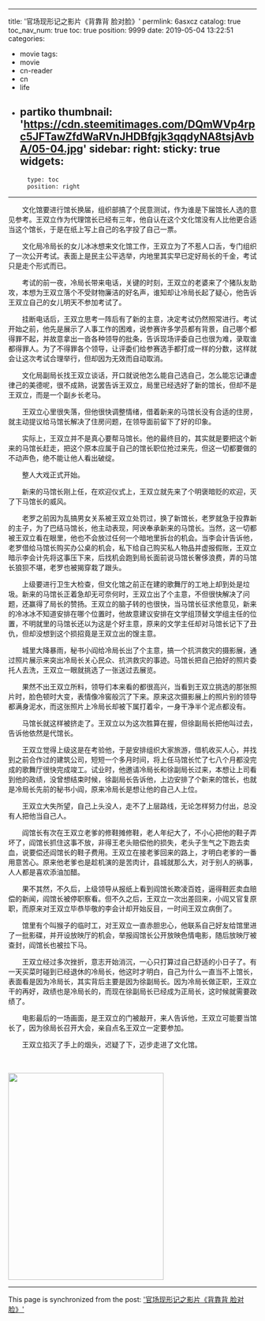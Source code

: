 
---
title: '官场现形记之影片《背靠背 脸对脸》'
permlink: 6asxcz
catalog: true
toc_nav_num: true
toc: true
position: 9999
date: 2019-05-04 13:22:51
categories:
- movie
tags:
- movie
- cn-reader
- cn
- life
- partiko
thumbnail: 'https://cdn.steemitimages.com/DQmWVp4rpc5JFTawZfdWaRVnJHDBfgjk3qqdyNA8tsjAvbA/05-04.jpg'
sidebar:
    right:
        sticky: true
widgets:
    -
        type: toc
        position: right
---


<html>
<p>　　文化馆要进行馆长换届，组织部搞了个民意测试，作为谁是下届馆长人选的意见参考。王双立作为代理馆长已经有三年，他自认在这个文化馆没有人比他更合适当这个馆长，于是在纸上写上自己的名字投了自己一票。</p>
<p>　　文化局冷局长的女儿冰冰想来文化馆工作，王双立为了不惹人口舌，专门组织了一次公开考试。表面上是民主公平选举，内地里其实早已定好局长的千金，考试只是走个形式而已。</p>
<p>　　考试的前一夜，冷局长带来电话，关键的时刻，王双立的老婆来了个猪队友助攻，本想为王双立落个不受财物廉洁的好名声，谁知却让冷局长起了疑心，他告诉王双立自己的女儿明天不参加考试了。</p>
<p>　　挂断电话后，王双立思考一阵后有了新的主意，决定考试仍然照常进行。考试开始之前，他先是展示了人事工作的困难，说参赛许多学员都有背景，自己哪个都得罪不起，并故意拿出一沓各种领导的批条，告诉现场评委自己也很为难，录取谁都得罪人。为了不得罪各个领导，让评委们给参赛选手都打成一样的分数，这样就会让这次考试合理举行，但却因为无效而自动取消。</p>
<p>　　文化局副局长找王双立谈话，开口就说他怎么能自己选自己，怎么能忘记谦虚律己的美德呢，很不成熟，说罢告诉王双立，局里已经选好了新的馆长，但却不是王双立，而是一个副乡长老马。</p>
<p>　　王双立心里很失落，但他很快调整情绪，借着新来的马馆长没有合适的住房，就主动提议给马馆长解决了住房问题，在领导面前留下了好的印象。</p>
<p>　　实际上，王双立并不是真心要帮马馆长。他的最终目的，其实就是要把这个新来的马馆长赶走，把这个原本应属于自己的馆长职位抢过来先，但这一切都要做的不动声色，绝不能让他人看出破绽。</p>
<p>　　整人大戏正式开始。</p>
<p>　　新来的马馆长刚上任，在欢迎仪式上，王双立就先来了个明褒暗贬的欢迎，灭了下马馆长的威风。</p>
<p>　　老罗之前因为乱搞男女关系被王双立处罚过，换了新馆长，老罗就急于投靠新的主子，为了巴结马馆长，他主动表现，阿谀奉承新来的马馆长。当然，这一切都被王双立看在眼里，他也不会放过任何一个暗地里拆台的机会。当李会计告诉他，老罗借给马馆长购买办公桌的机会，私下给自己购买私人物品并虚报假账，王双立暗示李会计先将这事压下来，后找机会跑到局长面前说马馆长奢侈浪费，弄的马馆长狼狈不堪，老罗也被揭穿栽了跟头。</p>
<p>　　上级要进行卫生大检查，但文化馆之前正在建的歌舞厅的工地上却到处是垃圾。新来的马馆长正着急却无可奈何时，王双立出了个主意，不但很快解决了问题，还赢得了局长的赞扬。王双立的脑子转的也很快，当马馆长征求他意见，新来的冷冰冰不知道安排在哪个位置时，他故意建议安排在文学组顶替文学组主任的位置，不明就里的马馆长还以为这是个好主意，原来的文学主任却对马馆长记下了丑仇，但却没想到这个损招竟是王双立出的馊主意。</p>
<p>　　城里大降暴雨，秘书小阎给冷局长出了个主意，搞一个抗洪救灾的摄影展，通过照片展示来突出冷局长关心民众、抗洪救灾的事迹。马馆长把自己拍好的照片委托人去洗，王双立一眼就挑选了一张送过去展览。</p>
<p>　　果然不出王双立所料，领导们本来看的都很高兴，当看到王双立挑选的那张照片时，脸色顿时大变，表情像冷窖般沉了下来。原来这次摄影展上的照片别的领导都满身泥水，而这张照片上冷局长却被下属打着伞，一身干净半个泥点都没有。</p>
<p>　　马馆长就这样被挤走了。王双立以为这次胜算在握，但徐副局长把他叫过去，告诉他依然是代馆长。</p>
<p>　　王双立觉得上级这是在考验他，于是安排组织大家旅游，借机收买人心，并找到之前合作过的建筑公司，短短一个多月时间，将上任马馆长忙了七八个月都没完成的歌舞厅很快完成竣工。试业时，他邀请冷局长和徐副局长过来，本想让上司看到他的政绩，没曾想结束时候，徐副局长告诉他，上边安排了个新来的馆长，也就是冷局长先前的秘书小阎，原来冷局长是想让他的自己人上位。</p>
<p>　　王双立大失所望，自己上头没人，走不了上层路线，无论怎样努力付出，总没有人把他当自己人。</p>
<p>　　阎馆长有次在王双立老爹的修鞋摊修鞋，老人年纪大了，不小心把他的鞋子弄坏了，阎馆长抓住这事不放，非得王老头赔偿他的损失，老头子生气之下跑去卖血，说要偿还阎馆长的鞋子费用。王双立在接老爹回来的路上，才明白老爹的一番用意苦心。原来他老爹也是趁机演的是苦肉计，县城就那么大，对于别人的祸事，人人都是喜欢添油加醋。</p>
<p>　　果不其然，不久后，上级领导从报纸上看到阎馆长欺凌百姓，逼得鞋匠卖血赔偿的新闻，阎馆长被停职察看。但不久之后，王双立一次出差回来，小阎又官复原职，而原来对王双立毕恭毕敬的李会计却开始反目，一时间王双立病倒了。</p>
<p>　　馆里有个叫猴子的临时工，对王双立一直赤胆忠心，他联系自己好友给馆里进了一批影碟，并开设放映厅的机会，举报阎馆长公开放映色情电影，随后放映厅被查封，阎馆长也被拉下马。</p>
<p>　　王双立经过多次挫折，意志开始消沉，一心只打算过自己舒适的小日子了。有一天买菜时碰到已经退休的冷局长，他这时才明白，自己为什么一直当不上馆长，表面看是因为冷局长，其实背后主要是因为徐副局长。因为冷局长做正职，王双立干的再好，政绩也是冷局长的，而现在徐副局长已经成为正局长，这时候就需要政绩了。</p>
<p>　　电影最后的一场画面，是王双立的门被敲开，来人告诉他，王双立可能要当馆长了，因为徐局长召开大会，亲自点名王双立一定要参加。</p>
<p>　　王双立掐灭了手上的烟头，迟疑了下，迈步走进了文化馆。</p>
<p>　　</p>
<p><img src="https://cdn.steemitimages.com/DQmWVp4rpc5JFTawZfdWaRVnJHDBfgjk3qqdyNA8tsjAvbA/05-04.jpg" width="315" height="420"/></p>
</html>

- - -

This page is synchronized from the post: ['官场现形记之影片《背靠背 脸对脸》'](https://steemit.com/@rivalhw/6asxcz)
